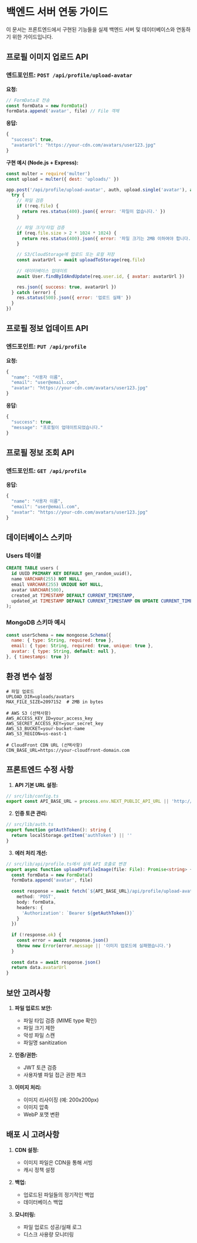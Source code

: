 # 백엔드 서버 연동 가이드

이 문서는 프론트엔드에서 구현된 기능들을 실제 백엔드 서버 및 데이터베이스와 연동하기 위한 가이드입니다.

## 프로필 이미지 업로드 API

### 엔드포인트: `POST /api/profile/upload-avatar`

**요청:**
```typescript
// FormData로 전송
const formData = new FormData()
formData.append('avatar', file) // File 객체
```

**응답:**
```typescript
{
  "success": true,
  "avatarUrl": "https://your-cdn.com/avatars/user123.jpg"
}
```

**구현 예시 (Node.js + Express):**
```javascript
const multer = require('multer')
const upload = multer({ dest: 'uploads/' })

app.post('/api/profile/upload-avatar', auth, upload.single('avatar'), async (req, res) => {
  try {
    // 파일 검증
    if (!req.file) {
      return res.status(400).json({ error: '파일이 없습니다.' })
    }

    // 파일 크기/타입 검증
    if (req.file.size > 2 * 1024 * 1024) {
      return res.status(400).json({ error: '파일 크기는 2MB 이하여야 합니다.' })
    }

    // S3/CloudStorage에 업로드 또는 로컬 저장
    const avatarUrl = await uploadToStorage(req.file)
    
    // 데이터베이스 업데이트
    await User.findByIdAndUpdate(req.user.id, { avatar: avatarUrl })

    res.json({ success: true, avatarUrl })
  } catch (error) {
    res.status(500).json({ error: '업로드 실패' })
  }
})
```

## 프로필 정보 업데이트 API

### 엔드포인트: `PUT /api/profile`

**요청:**
```typescript
{
  "name": "사용자 이름",
  "email": "user@email.com",
  "avatar": "https://your-cdn.com/avatars/user123.jpg"
}
```

**응답:**
```typescript
{
  "success": true,
  "message": "프로필이 업데이트되었습니다."
}
```

## 프로필 정보 조회 API

### 엔드포인트: `GET /api/profile`

**응답:**
```typescript
{
  "name": "사용자 이름",
  "email": "user@email.com",
  "avatar": "https://your-cdn.com/avatars/user123.jpg"
}
```

## 데이터베이스 스키마

### Users 테이블

```sql
CREATE TABLE users (
  id UUID PRIMARY KEY DEFAULT gen_random_uuid(),
  name VARCHAR(255) NOT NULL,
  email VARCHAR(255) UNIQUE NOT NULL,
  avatar VARCHAR(500),
  created_at TIMESTAMP DEFAULT CURRENT_TIMESTAMP,
  updated_at TIMESTAMP DEFAULT CURRENT_TIMESTAMP ON UPDATE CURRENT_TIMESTAMP
);
```

### MongoDB 스키마 예시

```javascript
const userSchema = new mongoose.Schema({
  name: { type: String, required: true },
  email: { type: String, required: true, unique: true },
  avatar: { type: String, default: null },
}, { timestamps: true })
```

## 환경 변수 설정

```.env
# 파일 업로드
UPLOAD_DIR=uploads/avatars
MAX_FILE_SIZE=2097152  # 2MB in bytes

# AWS S3 (선택사항)
AWS_ACCESS_KEY_ID=your_access_key
AWS_SECRET_ACCESS_KEY=your_secret_key
AWS_S3_BUCKET=your-bucket-name
AWS_S3_REGION=us-east-1

# CloudFront CDN URL (선택사항)
CDN_BASE_URL=https://your-cloudfront-domain.com
```

## 프론트엔드 수정 사항

1. **API 기본 URL 설정:**
```typescript
// src/lib/config.ts
export const API_BASE_URL = process.env.NEXT_PUBLIC_API_URL || 'http://localhost:3001'
```

2. **인증 토큰 관리:**
```typescript
// src/lib/auth.ts
export function getAuthToken(): string {
  return localStorage.getItem('authToken') || ''
}
```

3. **에러 처리 개선:**
```typescript
// src/lib/api/profile.ts에서 실제 API 호출로 변경
export async function uploadProfileImage(file: File): Promise<string> {
  const formData = new FormData()
  formData.append('avatar', file)
  
  const response = await fetch(`${API_BASE_URL}/api/profile/upload-avatar`, {
    method: 'POST',
    body: formData,
    headers: {
      'Authorization': `Bearer ${getAuthToken()}`
    }
  })
  
  if (!response.ok) {
    const error = await response.json()
    throw new Error(error.message || '이미지 업로드에 실패했습니다.')
  }
  
  const data = await response.json()
  return data.avatarUrl
}
```

## 보안 고려사항

1. **파일 업로드 보안:**
   - 파일 타입 검증 (MIME type 확인)
   - 파일 크기 제한
   - 악성 파일 스캔
   - 파일명 sanitization

2. **인증/권한:**
   - JWT 토큰 검증
   - 사용자별 파일 접근 권한 체크

3. **이미지 처리:**
   - 이미지 리사이징 (예: 200x200px)
   - 이미지 압축
   - WebP 포맷 변환

## 배포 시 고려사항

1. **CDN 설정:**
   - 이미지 파일은 CDN을 통해 서빙
   - 캐시 정책 설정

2. **백업:**
   - 업로드된 파일들의 정기적인 백업
   - 데이터베이스 백업

3. **모니터링:**
   - 파일 업로드 성공/실패 로그
   - 디스크 사용량 모니터링